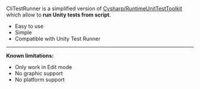 CliTestRunner is a simplified version of [Cysharp/RuntimeUnitTestToolkit](https://github.com/Cysharp/RuntimeUnitTestToolkit) which allow to **run Unity tests from script**.

- Easy to use
- Simple
- Compatible with Unity Test Runner

----------------

**Known limitations:**

- Only work in Edit mode
- No graphic support
- No platform support